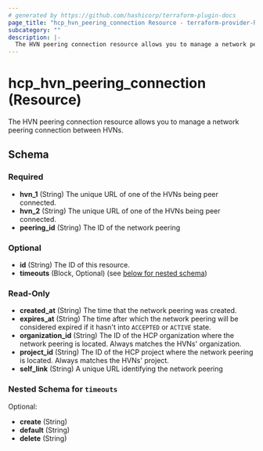 ```yaml
---
# generated by https://github.com/hashicorp/terraform-plugin-docs
page_title: "hcp_hvn_peering_connection Resource - terraform-provider-hcp"
subcategory: ""
description: |-
  The HVN peering connection resource allows you to manage a network peering connection between HVNs.
---
```


# hcp_hvn_peering_connection (Resource)

The HVN peering connection resource allows you to manage a network peering connection between HVNs.



<!-- schema generated by tfplugindocs -->
## Schema

### Required

- **hvn_1** (String) The unique URL of one of the HVNs being peer connected.
- **hvn_2** (String) The unique URL of one of the HVNs being peer connected.
- **peering_id** (String) The ID of the network peering

### Optional

- **id** (String) The ID of this resource.
- **timeouts** (Block, Optional) (see [below for nested schema](#nestedblock--timeouts))

### Read-Only

- **created_at** (String) The time that the network peering was created.
- **expires_at** (String) The time after which the network peering will be considered expired if it hasn't into `ACCEPTED` or `ACTIVE` state.
- **organization_id** (String) The ID of the HCP organization where the network peering is located. Always matches the HVNs' organization.
- **project_id** (String) The ID of the HCP project where the network peering is located. Always matches the HVNs' project.
- **self_link** (String) A unique URL identifying the network peering

<a id="nestedblock--timeouts"></a>
### Nested Schema for `timeouts`

Optional:

- **create** (String)
- **default** (String)
- **delete** (String)


